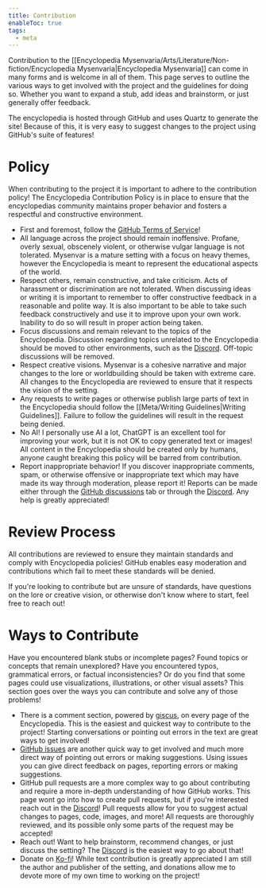 ```yaml
---
title: Contribution
enableToc: true
tags:
  - meta
---
```


Contribution to the [[Encyclopedia Mysenvaria/Arts/Literature/Non-fiction/Encyclopedia Mysenvaria|Encyclopedia Mysenvaria]] can come in many forms and is welcome in all of them. This page serves to outline the various ways to get involved with the project and the guidelines for doing so. Whether you want to expand a stub, add ideas and brainstorm, or just generally offer feedback.

The encyclopedia is hosted through GitHub and uses Quartz to generate the site! Because of this, it is very easy to suggest changes to the project using GitHub's suite of features!
# Policy
When contributing to the project it is important to adhere to the contribution policy! The Encyclopedia Contribution Policy is in place to ensure that the encyclopedias community maintains proper behavior and fosters a respectful and constructive environment.
- First and foremost, follow the [GitHub Terms of Service](https://docs.github.com/en/site-policy/github-terms/github-terms-of-service)! 
- All language across the project should remain inoffensive. Profane, overly sexual, obscenely violent, or otherwise vulgar language is not tolerated. Mysenvar is a mature setting with a focus on heavy themes, however the Encyclopedia is meant to represent the educational aspects of the world.
- Respect others, remain constructive, and take criticism. Acts of harassment or discrimination are not tolerated. When discussing ideas or writing it is important to remember to offer constructive feedback in a reasonable and polite way. It is also important to be able to take such feedback constructively and use it to improve upon your own work.
  Inability to do so will result in proper action being taken.
- Focus discussions and remain relevant to the topics of the Encyclopedia. Discussion regarding topics unrelated to the Encyclopedia should be moved to other environments, such as the [Discord](https://discord.com/invite/2yUDZ5j). Off-topic discussions will be removed.
- Respect creative visions. Mysenvar is a cohesive narrative and major changes to the lore or worldbuilding should be taken with extreme care. All changes to the Encyclopedia are reviewed to ensure that it respects the vision of the setting.
- Any requests to write pages or otherwise publish large parts of text in the Encyclopedia should follow the [[Meta/Writing Guidelines|Writing Guidelines]]. Failure to follow the guidelines will result in the request being denied.
- No AI! I personally use AI a lot, ChatGPT is an excellent tool for improving your work, but it is not OK to copy generated text or images! All content in the Encyclopedia should be created only by humans, anyone caught breaking this policy will be barred from contribution.
- Report inappropriate behavior! If you discover inappropriate comments, spam, or otherwise offensive or inappropriate text which may have made its way through moderation, please report it!
  Reports can be made either through the [GitHub discussions](https://github.com/RagtimeGal/quartz--encyclopedia-mysenvaria/discussions) tab or through the [Discord](https://discord.com/invite/2yUDZ5j). Any help is greatly appreciated!
# Review Process
All contributions are reviewed to ensure they maintain standards and comply with Encyclopedia policies! GitHub enables easy moderation and contributions which fail to meet these standards will be denied.

If you're looking to contribute but are unsure of standards, have questions on the lore or creative vision, or otherwise don't know where to start, feel free to reach out! 
# Ways to Contribute
Have you encountered blank stubs or incomplete pages? Found topics or concepts that remain unexplored? Have you encountered typos, grammatical errors, or factual inconsistencies? Or do you find that some pages could use visualizations, illustrations, or other visual assets? This section goes over the ways you can contribute and solve any of those problems!
- There is a comment section, powered by [giscus]([giscus](https://giscus.app/)), on every page of the Encyclopedia. This is the easiest and quickest way to contribute to the project! Starting conversations or pointing out errors in the text are great ways to get involved!
- [GitHub issues](https://github.com/RagtimeGal/quartz--encyclopedia-mysenvaria/issues) are another quick way to get involved and much more direct way of pointing out errors or making suggestions. Using issues you can give direct feedback on pages, reporting errors or making suggestions.
- GitHub pull requests are a more complex way to go about contributing and require a more in-depth understanding of how GitHub works. This page wont go into how to create pull requests, but if you're interested reach out in the [Discord](https://discord.com/invite/2yUDZ5j)! Pull requests allow for you to suggest actual changes to pages, code, images, and more! All requests are thoroughly reviewed, and its possible only some parts of the request may be accepted!
- Reach out! Want to help brainstorm, recommend changes, or just discuss the setting? The [Discord](https://discord.com/invite/2yUDZ5j) is the easiest way to go about that!
- Donate on [Ko-fi](https://ko-fi.com/W7W4UVZE2)! While text contribution is greatly appreciated I am still the author and publisher of the setting, and donations allow me to devote more of my own time to working on the project!